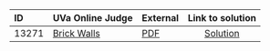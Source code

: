 | ID | UVa Online Judge | External | Link to solution |
|:---|:---|:---|:---:|
| 13271 | [Brick Walls](https://onlinejudge.org/index.php?option=com_onlinejudge&Itemid=8&category=881&page=show_problem&problem=5195) | [PDF](https://onlinejudge.org/external/132/13271.pdf) | [Solution](https://github.com/versenyi98/uva-solutions/tree/main/solutions/13271%20-%20Brick%20Walls)|
